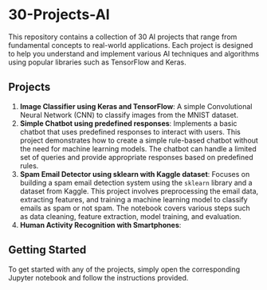 # 30-Projects-AI

This repository contains a collection of 30 AI projects that range from fundamental concepts to real-world applications. Each project is designed to help you understand and implement various AI techniques and algorithms using popular libraries such as TensorFlow and Keras.

## Projects

1. **Image Classifier using Keras and TensorFlow**: A simple Convolutional Neural Network (CNN) to classify images from the MNIST dataset.
2. **Simple Chatbot using predefined responses**: Implements a basic chatbot that uses predefined responses to interact with users. This project demonstrates how to create a simple rule-based chatbot without the need for machine learning models. The chatbot can handle a limited set of queries and provide appropriate responses based on predefined rules.
3. **Spam Email Detector using sklearn with Kaggle dataset**: Focuses on building a spam email detection system using the `sklearn` library and a dataset from Kaggle. This project involves preprocessing the email data, extracting features, and training a machine learning model to classify emails as spam or not spam. The notebook covers various steps such as data cleaning, feature extraction, model training, and evaluation.
4. **Human Activity Recognition with Smartphones**:

## Getting Started

To get started with any of the projects, simply open the corresponding Jupyter notebook and follow the instructions provided.

